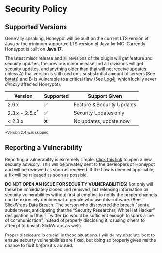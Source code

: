 # Security Policy

## Supported Versions

Generally speaking, Honeypot will be built on the current LTS version of Java *or* the minimum supported LTS version of Java for MC. Currently Honeypot is built on **Java 17**.

The latest minor release and all revisions of the plugin will get feature and security updates, the previous minor release and all revisions will get security updates, and anything older than that will not receive updates unless A) that version is still used on a susbstantial amount of servers (See [bstats](https://bstats.org/plugin/bukkit/Honeypot/15425)) and B) is vulnerable to a critical flaw (See [Log4j](https://en.wikipedia.org/wiki/Log4Shell), which luckily never *directly* affected Honeypot).

| Version | Supported          | Support Given              |
| ------- | ------------------ | -------------------------- |
| 2.6.x   | :white_check_mark: | Feature & Security Updates |
| 2.3.x - 2.5.x<sup>*</sup>   | :white_check_mark: | Security Updates only      |
| < 2.3.x   | :x:                | No updates, update now!    |

<sup>\*Version 2.4 was skipped</sup>

## Reporting a Vulnerability

Reporting a vulnerability is extremely simple. [Click this link](https://github.com/TerrorByteTW/Honeypot/security/advisories/new) to open a new security advisory. This will be privately sent to the developers of Honeypot and will be reviewed as soon as received. If the flaw is deemed applicable, a fix will be released as soon as possible.

**DO NOT OPEN AN ISSUE FOR SECURITY VULNERABILITIES!** Not only will these be immediately closed and removed, but releasing information on security vulnerabilities without first attempting to notify the proper channels can be extremely detrimental to people who use this software. (See [SlickWraps Data Breach](https://web.archive.org/web/20200221151606/https://medium.com/@lynx0x00/i-hacked-slickwraps-this-is-how-8b0806358fbb). The person who discovered the breach "sent a subtle tweet, anticipating that the “Security Researcher, White Hat Hacker” designation in \[their\] Twitter bio would be sufficient enough to spark a line of communication" instead of properly disclosing it, causing others to attempt to breach SlickWraps as well).

Proper disclosure is crucial in these situations. I will do my absolute best to ensure security vulnerabilities are fixed, but doing so properly gives me the chance to fix it *before* it's abused.
